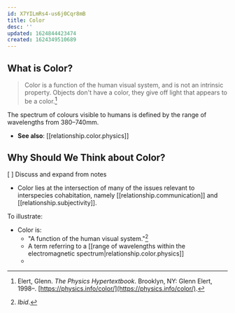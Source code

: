```yaml
---
id: X7YILmRs4-us6j0Cqr8mB
title: Color
desc: ''
updated: 1624844423474
created: 1624349510689
---
```


## What is Color?

> Color is a function of the human visual system, and is not an intrinsic property. Objects don't have a color, they give off light that appears to be a color.[^1]

The spectrum of colours visible to humans is defined by the range of wavelengths from 380–740mm.
* **See also**: [[relationship.color.physics]]

## Why Should We Think about Color?

[ ] Discuss and expand from notes

* Color lies at the intersection of many of the issues relevant to interspecies cohabitation, namely [[relationship.communication]] and [[relationship.subjectivity]].

To illustrate:

* Color is:
  * "A function of the human visual system."[^2]
  * A term referring to a [[range of wavelengths within the electromagnetic spectrum|relationship.color.physics]] 
  * 

[^1]: Elert, Glenn. *The Physics Hypertextbook*. Brooklyn, NY: Glenn Elert, 1998–. [https://physics.info/color/](https://physics.info/color/).
[^2]: *Ibid*.
